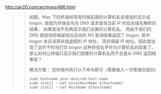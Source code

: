 http://air20.com/archives/486.html
>> 如题，Mac 下的终端经常有时候前面的计算机名会错误的显示成 bogon.
>> 是因为终端会先向 DNS 请求查询当前 IP 的反向域名解析的结果，
>> 如果查询不到再显示我们设置的计算机名。
>> 而由于我们的 DNS 错误地将保留地址反向的 NS 查询结果返回了 bogon. 
>> 其中 bogon 本应该用来指虚假的 IP 地址，
>> 而非保留 IP 地址。因此就出现了会时不时地打印 bogon
>> 这种奇怪名字作为计算机名的现象了。
>> 那么如何让终端只显示我们想要的计算机名而不总是从 DNS 返回结果呢？
>> 
>> 解决方案：
>> 在终端中执行以下命令即可（需要输入一次管理员密码）
>> 
>> ```
>> sudo hostname your-desired-host-name
>> sudo scutil --set LocalHostName $(hostname)
>> sudo scutil --set HostName $(hostname)
>> ```
